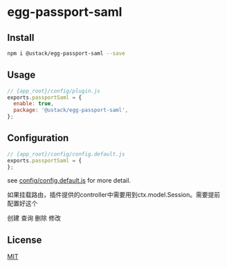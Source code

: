 # egg-passport-saml

## Install

```bash
npm i @ustack/egg-passport-saml --save
```

## Usage

```js
// {app_root}/config/plugin.js
exports.passportSaml = {
  enable: true,
  package: '@ustack/egg-passport-saml',
};
```

## Configuration

```js
// {app_root}/config/config.default.js
exports.passportSaml = {
};
```

see [config/config.default.js](config/config.default.js) for more detail.

如果挂载路由，插件提供的controller中需要用到ctx.model.Session。需要提前配置好这个

创建
查询
删除
修改

## License

[MIT](LICENSE)
